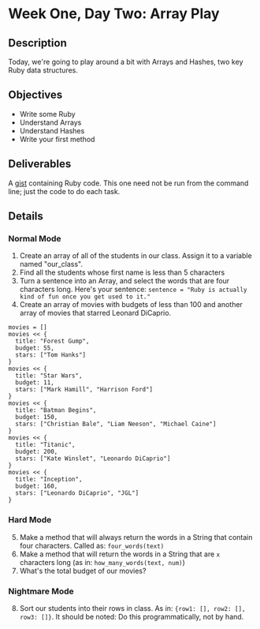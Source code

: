 # Week One, Day Two: Array Play

## Description

Today, we're going to play around a bit with Arrays and Hashes, two key Ruby data structures.

## Objectives

* Write some Ruby
* Understand Arrays
* Understand Hashes
* Write your first method

## Deliverables

A [gist](http://gist.github.com) containing Ruby code. This one need not be run from the command line; just the code to do each task.

## Details

### Normal Mode

1. Create an array of all of the students in our class. Assign it to a variable named "our_class".
2. Find all the students whose first name is less than 5 characters
3. Turn a sentence into an Array, and select the words that are four characters long. Here's your sentence: `sentence = "Ruby is actually kind of fun once you get used to it."`
4. Create an array of movies with budgets of less than 100 and another array of movies that starred Leonard DiCaprio.

```
movies = []
movies << {
  title: "Forest Gump",
  budget: 55,
  stars: ["Tom Hanks"]
}
movies << {
  title: "Star Wars",
  budget: 11,
  stars: ["Mark Hamill", "Harrison Ford"]
}
movies << {
  title: "Batman Begins",
  budget: 150,
  stars: ["Christian Bale", "Liam Neeson", "Michael Caine"]
}
movies << {
  title: "Titanic",
  budget: 200,
  stars: ["Kate Winslet", "Leonardo DiCaprio"]
}
movies << {
  title: "Inception",
  budget: 160,
  stars: ["Leonardo DiCaprio", "JGL"]
}
```

### Hard Mode

5. Make a method that will always return the words in a String that contain four characters. Called as: `four_words(text)`
6. Make a method that will return the words in a String that are `x` characters long (as in: `how_many_words(text, num)`)
7. What's the total budget of our movies?

### Nightmare Mode

8. Sort our students into their rows in class. As in: `{row1: [], row2: [], row3: []}`. It should be noted: Do this programmatically, not by hand.
